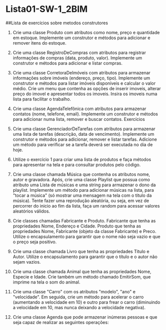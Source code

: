 # Lista01-SW-1_2BIM
##Lista de exercícios sobre metodos construtores

1) Crie uma classe Produto com atributos como nome, preço e quantidade em estoque. Implemente
um construtor e métodos para adicionar e remover itens do estoque.

2) Crie uma classe RegistroDeCompras com atributos para registrar informações de compras (data,
produto, valor). Implemente um construtor e métodos para adicionar e listar compras.

3) Crie uma classe CorretoraDeImóveis com atributos para armazenar informações sobre imóveis
(endereço, preço, tipo). Implemente um construtor e métodos para listar imóveis disponíveis e
calcular o valor médio. Crie um menu que contenha as opções de inserir imoveis, alterar preço do
imovel e apresentar todos os imoveis. Insira os imoveis numa lista para facilitar o trabalho.

4) Crie uma classe AgendaTelefônica com atributos para armazenar contatos (nome, telefone, email). Implemente um construtor e métodos para adicionar numa lista, remover e buscar contatos.
Exercícios

5) Crie uma classe GerenciadorDeTarefas com atributos para armazenar uma lista de tarefas
(descrição, data de vencimento). Implemente um construtor e métodos para adicionar, remover e
listar tarefas. Adicione um método para verificar se a tarefa deverá ser executada no dia de hoje.

6) Utilize o exercício 1 para criar uma lista de produtos e faça métodos para apresentar na tela e
para consultar produtos pelo código.

7) Crie uma classe chamada Música que contenha os atributos nome, autor e gravadora. Após, crie
uma classe Playlist que possua como atributo uma Lista de músicas e uma string para armazenar o
dono da playlist. Implemente um método para adicionar músicas na lista, para "tocar a música" (só
mostrar uma mensagem na tela com o titulo da música). Tente fazer uma reprodução aleatória, ou
seja, em vez de percorrer do inicio ao fim da lista, faça um random para acessar valores aleatórios
válidos.

8) Crie classes chamadas Fabricante e Produto. Fabricante que tenha as propriedades Nome,
Endereço e Cidade. Produto que tenha as propriedades Nome, Fabricante (objeto da classe
Fabricante) e Preco. Utilize o encapsulamento para garantir que o nome não seja vazio e que o preço
seja positivo.

9) Crie uma classe chamada Livro que tenha as propriedades Titulo e Autor. Utilize o
encapsulamento para garantir que o título e o autor não sejam vazios.

10) Crie uma classe chamada Animal que tenha as propriedades Nome, Especie e Idade. Crie
também um método chamado EmitirSom, que imprime na tela o som do animal.

11) Crie uma classe "Carro" com os atributos "modelo", "ano" e "velocidade". Em seguida, crie um
método para acelerar o carro (aumentando a velocidade em 10) e outro para frear o carro
(diminuindo a velocidade em 10, mas nunca deixando a velocidade negativa).

12) Crie uma classe Agenda que pode armazenar inúmeras pessoas e que seja capaz de realizar as
seguintes operações:
